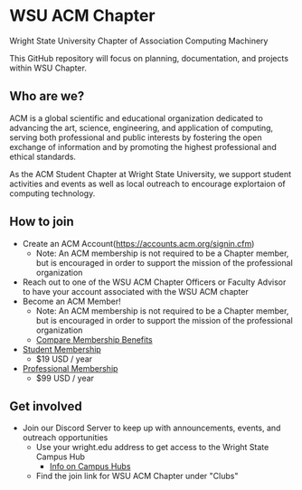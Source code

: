 # WSU ACM Chapter

Wright State University Chapter of Association Computing Machinery

This GitHub repository will focus on planning, documentation, and projects within WSU Chapter.

## Who are we?

ACM is a global scientific and educational organization dedicated to advancing the art, science, engineering, and application of computing, serving both professional and public interests by fostering the open exchange of information and by promoting the highest professional and ethical standards.

As the ACM Student Chapter at Wright State University, we support student activities and events as well as local outreach to encourage explortaion of computing technology.

## How to join

- Create an ACM Account(https://accounts.acm.org/signin.cfm)
    - Note: An ACM membership is not required to be a Chapter member, but is encouraged in order to support the mission of the professional organization
- Reach out to one of the WSU ACM Chapter Officers or Faculty Advisor to have your account associated with the WSU ACM chapter 
- Become an ACM Member!
    - Note: An ACM membership is not required to be a Chapter member, but is encouraged in order to support the mission of the professional organization
    - [Compare Membership Benefits](https://www.acm.org/membership/membership-benefits)
- [Student Membership](https://services.acm.org/public/qj/quickjoin/qj_control.cfm?promo=PWEBTOP&form_type=Student)
    - $19 USD / year
- [Professional Membership](https://services.acm.org/public/qj/profqj/qjprof_control.cfm?promo=PWEBTOP&form_type=Professional)
    - $99 USD / year 

## Get involved

- Join our Discord Server to keep up with announcements, events, and outreach opportunities
    - Use your wright.edu address to get access to the Wright State Campus Hub
        - [Info on Campus Hubs](https://support.discord.com/hc/en-us/articles/4406046651927-Discord-Student-Hubs-FAQ)
    - Find the join link for WSU ACM Chapter under "Clubs"
